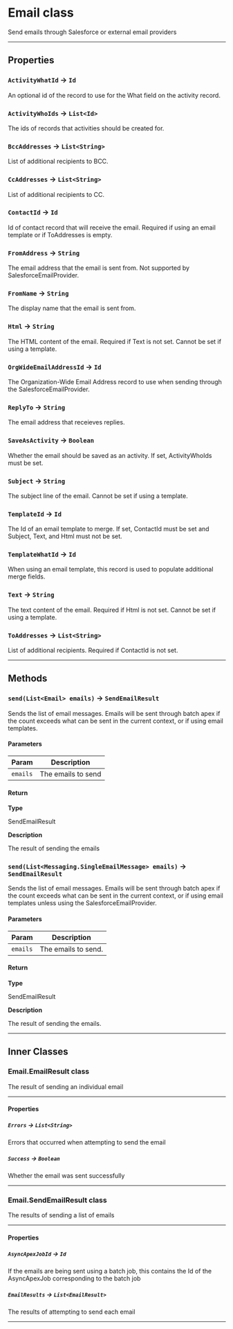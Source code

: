 # Email class

Send emails through Salesforce or external email providers

---
## Properties

### `ActivityWhatId` → `Id`

An optional id of the record to use for the What field on the activity record.

### `ActivityWhoIds` → `List<Id>`

The ids of records that activities should be created for.

### `BccAddresses` → `List<String>`

List of additional recipients to BCC.

### `CcAddresses` → `List<String>`

List of additional recipients to CC.

### `ContactId` → `Id`

Id of contact record that will receive the email. Required if 		using an email template or if ToAddresses is empty.

### `FromAddress` → `String`

The email address that the email is sent from. 		Not supported by SalesforceEmailProvider.

### `FromName` → `String`

The display name that the email is sent from.

### `Html` → `String`

The HTML content of the email. 		Required if Text is not set. 		Cannot be set if using a template.

### `OrgWideEmailAddressId` → `Id`

The Organization-Wide Email Address record to use 		when sending through the SalesforceEmailProvider.

### `ReplyTo` → `String`

The email address that receieves replies.

### `SaveAsActivity` → `Boolean`

Whether the email should be saved as an activity. 		If set, ActivityWhoIds must be set.

### `Subject` → `String`

The subject line of the email. 		Cannot be set if using a template.

### `TemplateId` → `Id`

The Id of an email template to merge. 		If set, ContactId must be set and Subject, Text, and 			Html must not be set.

### `TemplateWhatId` → `Id`

When using an email template, this record is 		used to populate additional merge fields.

### `Text` → `String`

The text content of the email. 		Required if Html is not set. 		Cannot be set if using a template.

### `ToAddresses` → `List<String>`

List of additional recipients. 		Required if ContactId is not set.

---
## Methods
### `send(List<Email> emails)` → `SendEmailResult`

Sends the list of email messages. 		Emails will be sent through batch apex if the 			count exceeds what can be sent in the current 			context, or if using email templates.

#### Parameters
|Param|Description|
|-----|-----------|
|`emails` |  The emails to send |

#### Return

**Type**

SendEmailResult

**Description**

The result of sending the emails

### `send(List<Messaging.SingleEmailMessage> emails)` → `SendEmailResult`

Sends the list of email messages. 		Emails will be sent through batch apex if the 			count exceeds what can be sent in the current 			context, or if using email templates unless 			using the SalesforceEmailProvider.

#### Parameters
|Param|Description|
|-----|-----------|
|`emails` |  The emails to send. |

#### Return

**Type**

SendEmailResult

**Description**

The result of sending the emails.

---
## Inner Classes

### Email.EmailResult class

The result of sending an individual email

---
#### Properties

##### `Errors` → `List<String>`

Errors that occurred when attempting to send the email

##### `Success` → `Boolean`

Whether the email was sent successfully

---
### Email.SendEmailResult class

The results of sending a list of emails

---
#### Properties

##### `AsyncApexJobId` → `Id`

If the emails are being sent using a batch job, this 		contains the Id of the AsyncApexJob corresponding to the batch job

##### `EmailResults` → `List<EmailResult>`

The results of attempting to send each email

---
